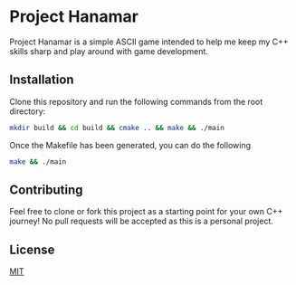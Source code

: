 # Project Hanamar

Project Hanamar is a simple ASCII game intended to help me keep my C++ skills sharp and play around with game development.

## Installation

Clone this repository and run the following commands from the root directory:

```bash
mkdir build && cd build && cmake .. && make && ./main
```

Once the Makefile has been generated, you can do the following
```bash
make && ./main
```

## Contributing
Feel free to clone or fork this project as a starting point for your own C++ journey! No pull requests will be accepted as this is a personal project.

## License

[MIT](https://choosealicense.com/licenses/mit/)
